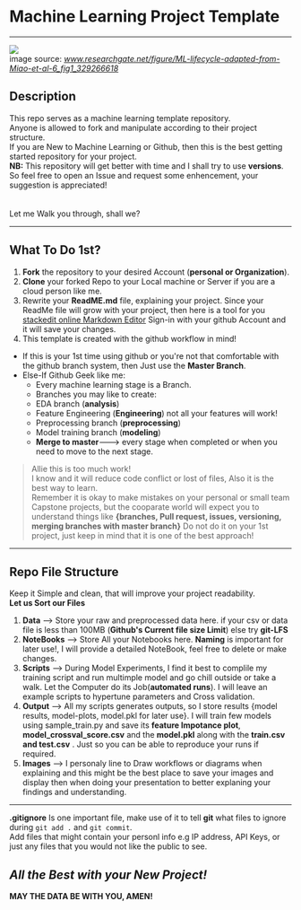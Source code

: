 # Machine Learning Project Template
---
![](https://www.researchgate.net/publication/329266618/figure/fig1/AS:698144849399809@1543462111704/ML-lifecycle-adapted-from-Miao-et-al-6.png)<br>
image source: *www.researchgate.net/figure/ML-lifecycle-adapted-from-Miao-et-al-6_fig1_329266618* <br>
## Description
This repo serves as a machine learning template repository.<br>
Anyone is allowed to fork and manipulate according to their project structure.<br>
If you are New to Machine Learning or Github, then this is the best getting started repository for your project.<br>
**NB:** This repository will get better with time and I shall try to use **versions**. So feel free to open an Issue and request some enhencement, your suggestion is appreciated!<br>
<br><br>
Let me Walk you through, shall we?
<hr>

## What To Do 1st?
1. **Fork** the repository to your desired Account (**personal or Organization**).
2. **Clone** your forked Repo to your Local machine or  Server if you are a cloud person like me.
3. Rewrite your **ReadME.md** file, explaining your project. Since your ReadMe file will grow with your project, then here is a tool for you [stackedit online Markdown Editor](https://stackedit.io/) Sign-in with your github Account and it will save your changes.
4. This template is created with the github workflow in mind!
 - If this is your 1st time using github or you're not that comfortable with the github branch system, then Just use the **Master Branch**.
 - Else-If Github Geek like me:
    - Every machine learning stage is a Branch.
    - Branches you may like to create:
     - EDA branch (**analysis**)
     - Feature Engineering (**Engineering**) not all your features will work!
     - Preprocessing branch (**preprocessing**) 
     - Model training branch (**modeling**)
     - **Merge to master**---> every stage when completed or when you need to move to the next stage.
 
> Allie this is too much work!<br>
  I know and it will reduce code conflict or lost of files, Also it is the best way to learn.<br>
  Remember it is okay to make mistakes on your personal or small team Capstone projects, but the cooparate world will expect you to     understand things like **{branches, Pull request, issues, versioning, merging branches with  master branch}**
  Do not do it on your 1st project, just keep in mind that it is one of the best approach!
---

## Repo File Structure
Keep it Simple and clean, that will improve your project readability.<br>
**Let us Sort our Files**
1. **Data** --> Store your raw and preprocessed data here. if your csv or data file is less than 100MB (**Github's Current file size Limit**) else try **git-LFS**
2. **NoteBooks** --> Store All your Notebooks here. **Naming** is important for later use!, I will provide a detailed NoteBook, feel free to delete or make changes.
3. **Scripts** --> During Model Experiments, I find it best to complile my training script and run multimple model and go chill outside or take a walk. Let the Computer do its Job(**automated runs**). I will leave an example scripts to hypertune parameters and Cross validation.
4. **Output** --> All my scripts generates outputs, so I store results {model results, model-plots, model.pkl for later use}. I will  train few models using sample_train.py and save its **feature Impotance plot**, **model_crossval_score.csv** and the **model.pkl** along with the **train.csv and test.csv** . Just so you can be able to reproduce your runs if required.
5. **Images** --> I personaly line to Draw workflows or diagrams when explaining and this might be the best place to save your images and display then when doing your presentation to better explaning your findings and understanding.

---
**.gitignore**
Is one important file, make use of it to tell **git** what files to ignore during ```git add .```  and ```git commit```.<br>
Add files that might contain your personl info e.g IP address, API Keys, or just any files that you would not like the public to see.

*All the Best with your New Project!*
---
**MAY THE DATA BE WITH YOU, AMEN!**

